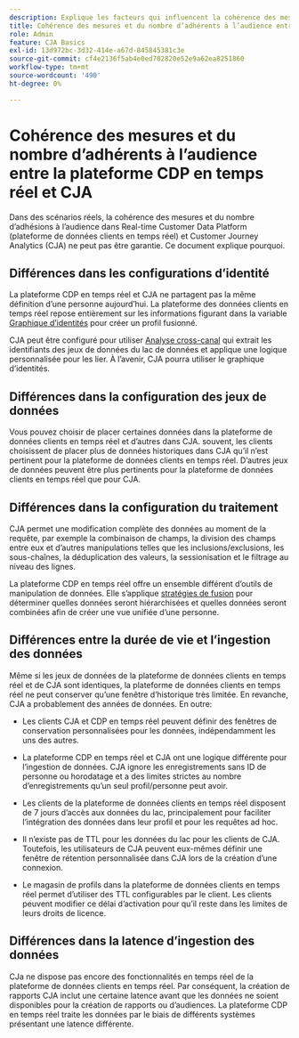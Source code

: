 ```yaml
---
description: Explique les facteurs qui influencent la cohérence des mesures et du nombre d’adhésions à l’audience entre Real-time Customer Data Platform (plateforme de données clients en temps réel) et CJA.
title: Cohérence des mesures et du nombre d’adhérents à l’audience entre la plateforme CDP en temps réel et CJA
role: Admin
feature: CJA Basics
exl-id: 13d972bc-3d32-414e-a67d-845845381c3e
source-git-commit: cf4e2136f5ab4e0ed702820e52e9a62ea8251860
workflow-type: tm+mt
source-wordcount: '490'
ht-degree: 0%

---
```



# Cohérence des mesures et du nombre d’adhérents à l’audience entre la plateforme CDP en temps réel et CJA

Dans des scénarios réels, la cohérence des mesures et du nombre d’adhésions à l’audience dans Real-time Customer Data Platform (plateforme de données clients en temps réel) et Customer Journey Analytics (CJA) ne peut pas être garantie. Ce document explique pourquoi.

## Différences dans les configurations d’identité

La plateforme CDP en temps réel et CJA ne partagent pas la même définition d’une personne aujourd’hui. La plateforme des données clients en temps réel repose entièrement sur les informations figurant dans la variable [Graphique d’identités](https://experienceleague.adobe.com/docs/platform-learn/tutorials/identities/understanding-identity-and-identity-graphs.html?lang=en) pour créer un profil fusionné.

CJA peut être configuré pour utiliser [Analyse cross-canal](/help/connections/cca/overview.md) qui extrait les identifiants des jeux de données du lac de données et applique une logique personnalisée pour les lier.
À l’avenir, CJA pourra utiliser le graphique d’identités.

## Différences dans la configuration des jeux de données

Vous pouvez choisir de placer certaines données dans la plateforme de données clients en temps réel et d’autres dans CJA. souvent, les clients choisissent de placer plus de données historiques dans CJA qu’il n’est pertinent pour la plateforme de données clients en temps réel. D’autres jeux de données peuvent être plus pertinents pour la plateforme de données clients en temps réel que pour CJA.

## Différences dans la configuration du traitement

CJA permet une modification complète des données au moment de la requête, par exemple la combinaison de champs, la division des champs entre eux et d’autres manipulations telles que les inclusions/exclusions, les sous-chaînes, la déduplication des valeurs, la sessionisation et le filtrage au niveau des lignes.

La plateforme CDP en temps réel offre un ensemble différent d’outils de manipulation de données. Elle s’applique [stratégies de fusion](https://experienceleague.adobe.com/docs/experience-platform/profile/merge-policies/overview.html?lang=en) pour déterminer quelles données seront hiérarchisées et quelles données seront combinées afin de créer une vue unifiée d’une personne.

## Différences entre la durée de vie et l’ingestion des données

Même si les jeux de données de la plateforme de données clients en temps réel et de CJA sont identiques, la plateforme de données clients en temps réel ne peut conserver qu’une fenêtre d’historique très limitée. En revanche, CJA a probablement des années de données. En outre:

* Les clients CJA et CDP en temps réel peuvent définir des fenêtres de conservation personnalisées pour les données, indépendamment les uns des autres.

* La plateforme CDP en temps réel et CJA ont une logique différente pour l’ingestion de données. CJA ignore les enregistrements sans ID de personne ou horodatage et a des limites strictes au nombre d’enregistrements qu’un seul profil/personne peut avoir.

* Les clients de la plateforme de données clients en temps réel disposent de 7 jours d’accès aux données du lac, principalement pour faciliter l’intégration des données dans leur profil et pour les requêtes ad hoc.

* Il n’existe pas de TTL pour les données du lac pour les clients de CJA. Toutefois, les utilisateurs de CJA peuvent eux-mêmes définir une fenêtre de rétention personnalisée dans CJA lors de la création d’une connexion.

* Le magasin de profils dans la plateforme de données clients en temps réel permet d’utiliser des TTL configurables par le client. Les clients peuvent modifier ce délai d’activation pour qu’il reste dans les limites de leurs droits de licence.

## Différences dans la latence d’ingestion des données

CJa ne dispose pas encore des fonctionnalités en temps réel de la plateforme de données clients en temps réel. Par conséquent, la création de rapports CJA inclut une certaine latence avant que les données ne soient disponibles pour la création de rapports ou d’audiences. La plateforme CDP en temps réel traite les données par le biais de différents systèmes présentant une latence différente.
